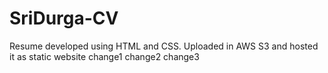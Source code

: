 # SriDurga-CV
Resume developed using HTML and CSS. Uploaded in AWS  S3 and hosted it as static website
change1
change2
change3
